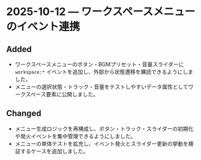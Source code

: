 # 2025-10-12 — ワークスペースメニューのイベント連携

## Added
- ワークスペースメニューのボタン・BGMプリセット・音量スライダーに `workspace:*` イベントを追加し、外部から状態遷移を購読できるようにしました。
- メニューの選択状態・トラック・音量をテストしやすいデータ属性としてワークスペース要素に公開しました。

## Changed
- メニュー生成ロジックを再構成し、ボタン・トラック・スライダーの初期化や発火イベントを集中管理できるようにしました。
- メニューの単体テストを拡充し、イベント発火とスライダー更新の挙動を検証するケースを追加しました。
